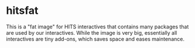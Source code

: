 # hitsfat

This is a "fat image" for HITS interactives that contains many packages that are used by our interactives. While the image is very big, essentially all interactives are tiny add-ons, which saves space and eases maintenance.